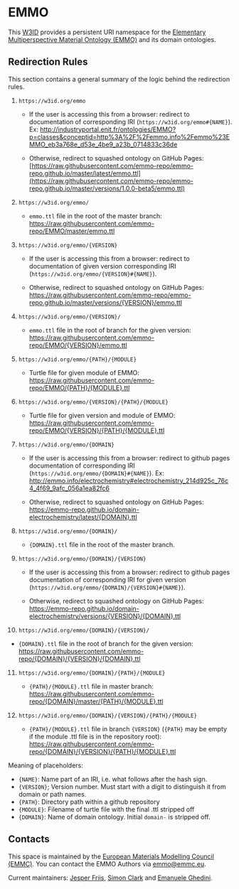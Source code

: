# EMMO
This [W3ID](https://w3id.org) provides a persistent URI namespace for the [Elementary Multiperspective Material Ontology (EMMO)](https://github.com/emmo-repo/EMMO/) and its domain ontologies.


## Redirection Rules
This section contains a general summary of the logic behind the redirection rules.

1. `https://w3id.org/emmo`
   - If the user is accessing this from a browser: redirect to documentation of corresponding IRI (`https://w3id.org/emmo#{NAME}`).
     Ex: http://industryportal.enit.fr/ontologies/EMMO?p=classes&conceptid=http%3A%2F%2Femmo.info%2Femmo%23EMMO_eb3a768e_d53e_4be9_a23b_0714833c36de

   - Otherwise, redirect to squashed ontology on GitHub Pages:
[https://raw.githubusercontent.com/emmo-repo/emmo-repo.github.io/master/latest/emmo.ttl](https://raw.githubusercontent.com/emmo-repo/emmo-repo.github.io/master/versions/1.0.0-beta5/emmo.ttl)

2. `https://w3id.org/emmo/`
   - `emmo.ttl` file in the root of the master branch: https://raw.githubusercontent.com/emmo-repo/EMMO/master/emmo.ttl

3. `https://w3id.org/emmo/{VERSION}`
   - If the user is accessing this from a browser: redirect to documentation of given version corresponding IRI (`https://w3id.org/emmo/{VERSION}#{NAME}`).

   - Otherwise, redirect to squashed ontology on GitHub Pages:
https://raw.githubusercontent.com/emmo-repo/emmo-repo.github.io/master/versions/{VERSION}/emmo.ttl


4. `https://w3id.org/emmo/{VERSION}/`
   - `emmo.ttl` file in the root of branch for the given version: https://raw.githubusercontent.com/emmo-repo/EMMO/{VERSION}/emmo.ttl

5. `https://w3id.org/emmo/{PATH}/{MODULE}`
   - Turtle file for given module of EMMO:
   https://raw.githubusercontent.com/emmo-repo/EMMO/{PATH}/{MODULE}.ttl

6. `https://w3id.org/emmo/{VERSION}/{PATH}/{MODULE}`
   - Turtle file for given version and module of EMMO: https://raw.githubusercontent.com/emmo-repo/EMMO/{VERSION}/{PATH}/{MODULE}.ttl

7. `https://w3id.org/emmo/{DOMAIN}`
   - If the user is accessing this from a browser: redirect to github pages documentation of corresponding IRI (`https://w3id.org/emmo/{DOMAIN}#{NAME}`).
     Ex: http://emmo.info/electrochemistry#electrochemistry_214d925c_76c4_4f69_9afc_056a1ea82fc6

   - Otherwise, redirect to squashed ontology on GitHub Pages:
     https://emmo-repo.github.io/domain-electrochemistry/latest/{DOMAIN}.ttl

8. `https://w3id.org/emmo/{DOMAIN}/`
   - `{DOMAIN}.ttl` file in the root of the master branch.

9. `https://w3id.org/emmo/{DOMAIN}/{VERSION}`
   - If the user is accessing this from a browser: redirect to github pages documentation of corresponding IRI for given version (`https://w3id.org/emmo/{DOMAIN}/{VERSION}#{NAME}`).

   - Otherwise, redirect to squashed ontology on GitHub Pages:
     https://emmo-repo.github.io/domain-electrochemistry/versions/{VERSION}/{DOMAIN}.ttl

10. `https://w3id.org/emmo/{DOMAIN}/{VERSION}/`
   - `{DOMAIN}.ttl` file in the root of branch for the given version: https://raw.githubusercontent.com/emmo-repo/{DOMAIN}/{VERSION}/{DOMAIN}.ttl

11. `https://w3id.org/emmo/{DOMAIN}/{PATH}/{MODULE}`
    - `{PATH}/{MODULE}.ttl` file in master branch:
https://raw.githubusercontent.com/emmo-repo/{DOMAIN}/master/{PATH}/{MODULE}.ttl

12. `https://w3id.org/emmo/{DOMAIN}/{VERSION}/{PATH}/{MODULE}`
    - `{PATH}/{MODULE}.ttl` file in branch `{VERSION}` (`{PATH}` may be empty if the module .ttl file is in the repository root):
https://raw.githubusercontent.com/emmo-repo/{DOMAIN}/{VERSION}/{PATH}/{MODULE}.ttl


Meaning of placeholders:
- `{NAME}`: Name part of an IRI, i.e. what follows after the hash sign.
- `{VERSION}`; Version number. Must start with a digit to distinguish it from domain or path names.
- `{PATH}`: Directory path within a github repository
- `{MODULE}`: Filename of turtle file with the final .ttl stripped off
- `{DOMAIN}`: Name of domain ontology. Initial `domain-` is stripped off.


## Contacts
This space is maintained by the [European Materials Modelling Council (EMMC)](http://emmc.eu).
You can contact the EMMO Authors via emmo@emmc.eu.

Current maintainers:
[Jesper Friis](https://github.com/jesper-friis),
[Simon Clark](https://github.com/jsimonclark) and
[Emanuele Ghedini](https://github.com/emanueleghedini).
